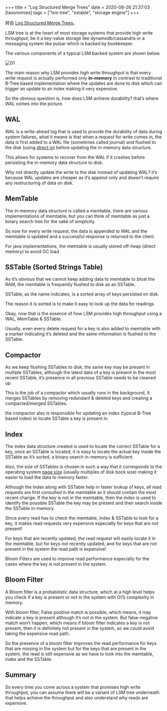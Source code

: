 +++
title = "Log Structured Merge Trees"
date = 2020-08-26 21:37:03
[taxonomies]
tags = ["lsm tree", "sstable", "storage engine"]
+++

转自 [Log Structured Merge Trees](https://medium.com/swlh/log-structured-merge-trees-9c8e2bea89e8)。

LSM tree is at the heart of most storage systems that provide high write throughput, be it a key-value storage like dynamodb/cassandra or a messaging system like pulsar which is backed by bookkeeper.

The various components of a typical LSM backed system are shown below.

![01](/images/log-structured-merge-trees/01.png)

The main reason why LSM provides high write throughput is that every write request is actually performed only **in-memory** in contrast to traditional B-Tree based implementation where the updates are done to disk which can trigger an update to an index making it very expensive.

So the obvious question is, how does LSM achieve durability? that’s where WAL comes into the picture.

## WAL

WAL is a write-ahead log that is used to provide the durability of data during system failures, what it means is that when a request for write comes in, the data is first added to a WAL file (sometimes called journal) and flushed to the disk (using [direct io](https://access.redhat.com/documentation/en-us/red_hat_enterprise_linux/5/html/global_file_system/s1-manage-direct-io)) before updating the in-memory data structure.

This allows for systems to recover from the WAL if it crashes before persisting the in-memory data structure to disk.

Why not directly update the write to the disk instead of updating WAL? it’s because WAL updates are cheaper as it’s append-only and doesn’t require any restructuring of data on disk.

## MemTable

The in-memory data structure is called a memtable, there are various implementations of memtable, but you can think of memtable as just a binary search tree for the sake of simplicity.

So now for every write request, the data is appended to WAL and the memtable is updated and a successful response is returned to the client.

For java implementations, the memtable is usually stored off-heap (direct memory) to avoid GC load

## SSTable (Sorted Strings Table)

As it’s obvious that we cannot keep adding data to memtable to bloat the RAM, the memtable is frequently flushed to disk as an SSTable.

SSTable, as the name indicates, is a sorted array of keys persisted on disk.

The reason it is sorted is to make it easy to look up the data for readings.

Okay, now that is the essence of how LSM provides high throughput using a WAL, MemTable & SSTable.

Usually, even every delete request for a key is also added to memtable with a marker indicating it’s deleted and the same information is flushed to the SSTable.

## Compactor

As we keep flushing SSTables to disk, the same key may be present in multiple SSTables, although the latest data of a key is present in the most recent SSTable, it’s presence in all previous SSTable needs to be cleaned up.

This is the job of a compactor which usually runs in the background, It merges SSTables by removing redundant & deleted keys and creating a compacted/merged SSTables.

the compactor also is responsible for updating an index (typical B-Tree based index) to locate SSTable a key is present in.

## Index

The index data structure created is used to locate the correct SSTable for a key, once an SSTable is located, it is easy to locate the actual key inside the SSTable as it’s sorted, a binary search in-memory is sufficient.

Also, the size of SSTables is chosen in such a way that it corresponds to the operating system [page size](https://en.wikipedia.org/wiki/Page_(computer_memory)) (usually multiples of disk bock size) making it easier to load the data to memory faster.

Although the Index along with SSTable help in faster lookup of keys, all read requests are first consulted in the memtable as it should contain the most recent change. If the key is not in the memtable, then the index is used to identify the possible SSTable the key may be present and then search inside the SSTable in-memory.

Since every read has to check the memtable, index & SSTable to look for a key, it makes read requests very expensive especially for keys that are not present!

For keys that are recently updated, the read request will easily locate it in the memtable, but for keys not recently updated, and for keys that are not present in the system the read path is expensive!

Bloom Filters are used to improve read performance especially for the cases where the key is not present in the system.

## Bloom Filter

A Bloom filter is a probabilistic data structure, which at a high level helps you check if a key is present or not in the system with O(1) complexity in memory.

With bloom filter, False positive match is possible, which means, it may indicate a key is present although it’s not in the system. But false-negative match won’t happen, which means if bloom filter indicates a key is not present, then it is definitely not present in the system, so we could avoid taking the expensive read path.

So the presence of a bloom filter improves the read performance for keys that are missing in the system but for the keys that are present in the system, the read is still expensive as we have to look into the memtable, index and the SSTable.

## Summary

So every time you come across a system that promises high write throughput, you can assume there will be a variant of LSM tree underneath that helps achieve the throughput and also understand why reads are expensive.
